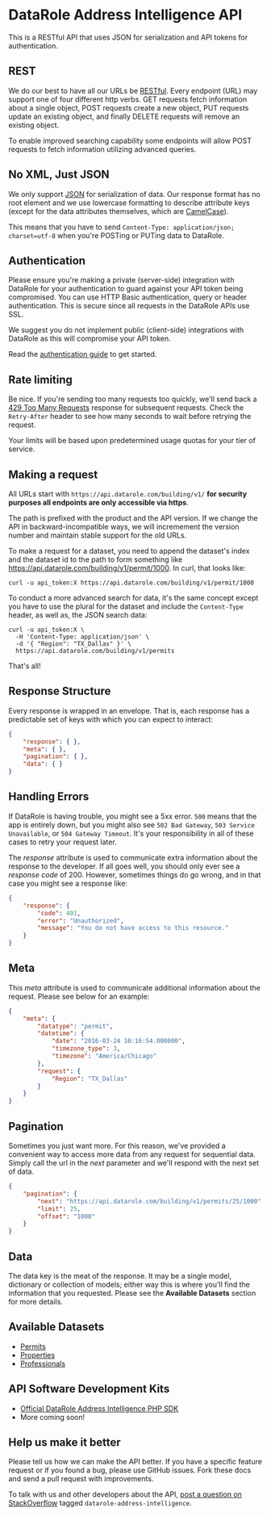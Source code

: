 DataRole Address Intelligence API
====================

This is a RESTful API that uses JSON for serialization and API tokens for authentication.


REST
----

We do our best to have all our URLs be [RESTful](http://en.wikipedia.org/wiki/Representational_state_transfer). Every endpoint (URL) may support one of four different http verbs. GET requests fetch information about a single object, POST requests create a new object, PUT requests update an existing object, and finally DELETE requests will remove an existing object.

To enable improved searching capability some endpoints will allow POST requests to fetch information utilizing advanced queries. 


No XML, Just JSON
-----------------

We only support [JSON](https://en.wikipedia.org/wiki/JSON) for serialization of data. Our response format has no root element and we use lowercase formatting to describe attribute keys (except for the data attributes themselves, which are [CamelCase](https://en.wikipedia.org/wiki/CamelCase)). 

This means that you have to send `Content-Type: application/json; charset=utf-8` when you're POSTing or PUTing data to DataRole.


Authentication
--------------

Please ensure you're making a private (server-side) integration with DataRole for your authentication to guard against  your API token being compromised. You can use HTTP Basic authentication, query or header authentication. This is secure since all requests in the DataRole APIs use SSL.

We suggest you do not implement public (client-side) integrations with DataRole as this will compromise your API token.

Read the [authentication guide](https://github.com/DataRole/api/blob/master/sections/authentication.md) to get started.


Rate limiting
-------------

Be nice. If you're sending too many requests too quickly, we'll send back a [429 Too Many Requests](http://tools.ietf.org/html/draft-nottingham-http-new-status-02#section-4) response for subsequent requests. Check the `Retry-After` header to see how many seconds to wait before retrying the request.

Your limits will be based upon predetermined usage quotas for your tier of service. 


Making a request
----------------

All URLs start with `https://api.datarole.com/building/v1/`  **for security purposes all endpoints are only accessible via https**. 

The path is prefixed with the product and the API version. If we change the API in backward-incompatible ways, we will incremement the version number and maintain stable support for the old URLs.

To make a request for a dataset, you need to append the dataset's index and the dataset id to the path to form something like https://api.datarole.com/building/v1/permit/1000. In curl, that looks like:

```shell
curl -u api_token:X https://api.datarole.com/building/v1/permit/1000
```

To conduct a more advanced search for data, it's the same concept except you have to use the plural for the dataset and include the `Content-Type` header, as well as, the JSON search data:

```shell
curl -u api_token:X \
  -H 'Content-Type: application/json' \
  -d '{ "Region": "TX_Dallas" }' \
  https://api.datarole.com/building/v1/permits
```

That's all!


Response Structure
------------------

Every response is wrapped in an envelope. That is, each response has a predictable set of keys with which you can expect to interact:

```json
{
    "response": { },
    "meta": { },
    "pagination": { },
    "data": { }
}
```


Handling Errors
---------------

If DataRole is having trouble, you might see a 5xx error. `500` means that the app is entirely down, but you might also see `502 Bad Gateway`, `503 Service Unavailable`, or `504 Gateway Timeout`. It's your responsibility in all of these cases to retry your request later. 

The *response* attribute is used to communicate extra information about the response to the developer. If all goes well, you should only ever see a *response code* of 200.  However, sometimes things do go wrong, and in that case you might see a response like:

```json
{
    "response": {
        "code": 401,
        "error": "Unauthorized",
        "message": "You do not have access to this resource."
    }
}
```


Meta
----
This *meta* attribute is used to communicate additional information about the request.  Please see below for an example:

```json
{
    "meta": {
        "datatype": "permit",
        "datetime": {
            "date": "2016-03-24 10:16:54.000000",
            "timezone_type": 3,
            "timezone": "America/Chicago"
        },
        "request": {
            "Region": "TX_Dallas"
        }
    }
}
```


Pagination
----------

Sometimes you just want more. For this reason, we've provided a convenient way to access more data from any request for sequential data. Simply call the url in the *next* parameter and we'll respond with the next set of data.

```json
{
    "pagination": {
        "next": "https://api.datarole.com/building/v1/permits/25/1000",
        "limit": 25,
        "offset": "1000"
    }
}
```


Data
----
The data key is the meat of the response. It may be a single model, dictionary or collection of models; either way this is where you'll find the information that you requested.  Please see the **Available Datasets** section for more details.


Available Datasets
------------------

* [Permits](https://github.com/DataRole/api/blob/master/sections/permits.md)
* [Properties](https://github.com/DataRole/api/blob/master/sections/properties.md)
* [Professionals](https://github.com/DataRole/api/blob/master/sections/professionals.md)

API Software Development Kits
-----------------------------

* [Official DataRole Address Intelligence PHP SDK](https://github.com/datarole/api-client-php)
* More coming soon!

Help us make it better
----------------------

Please tell us how we can make the API better. If you have a specific feature request or if you found a bug, please use GitHub issues. Fork these docs and send a pull request with improvements.

To talk with us and other developers about the API, [post a question on StackOverflow](http://stackoverflow.com/questions/ask) tagged `datarole-address-intelligence`.
